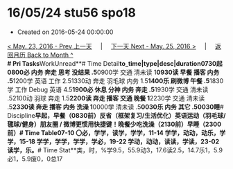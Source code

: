 # 16/05/24 stu56 spo18

* Created on 2016-05-24 00:00:00

[&lt; May. 23, 2016 - Prev 上一天](d23.md)     \|     [下一天 Next - May. 25, 2016 &gt;](d25.md)     \|     [返回月历 Back to Month ^](index.md)   
**\# Pri Tasks**WorkUnread**\# Time Detail**to\_time\|type\|desc\|duration0730起0800必 内务 奔走 思考 没结果 .5**0900学 交通 清未读 1**0930读 早餐 播客 内务 .5**1200学 英语 工作 2.51330动 奔走 羽毛球 内务 1.5**1400乐 刷微博 午餐 .5**1830学 工作 Debug 英语 4.5**1900必 休息 分神 内务 奔走 .5**1930学 交通 清未读 .52100动 羽球 奔走 1.5**2200读 奔走 播客 交通 晚餐 1**2230学 交通 清未读 .5**2330读 奔走 播客 内务 洗澡 1**0000学 清未读 .5**0030乐 内务 其它 .50030睡**\# Discipline**早起，早餐（0830前）**反省（框架复习/生活优化）**英语运动（羽毛球/毽球/健身）朋友圈 / 微博更惯用快捷键！晚餐少吃洗澡（2130前）早睡（2300前）**\# Time Table**07-10 〇必，学学，读学，学学，11-14 学学，动动，动乐，学学，15-18 学学，学学，学学，学必，19-22 学动，动动，读读，学读，23-02 读学，乐。**\# Time Stat**类，时，%学9.5，55.9动3，17.6读2.5，14.7乐1，5.9必1，5.9废0，0总17

